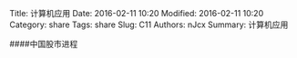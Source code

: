 Title: 计算机应用
Date: 2016-02-11 10:20
Modified: 2016-02-11 10:20
Category: share
Tags: share
Slug: C11
Authors: nJcx
Summary: 计算机应用


####中国股市进程

